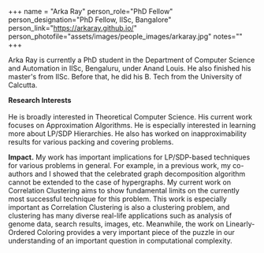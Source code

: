 

+++
name = "Arka Ray"
person_role="PhD Fellow"
person_designation="PhD Fellow, IISc, Bangalore"
person_link="https://arkaray.github.io/"
person_photofile="assets/images/people_images/arkaray.jpg"
notes=""
+++

 Arka Ray is currently a PhD student in the Department of Computer Science and Automation in IISc, Bengaluru, under Anand Louis. He also finished his master's from IISc. Before that, he did his B. Tech from the University of Calcutta. 

<b>Research Interests</b>
<br><br>
He is broadly interested in Theoretical Computer Science. His current work focuses on Approximation Algorithms. He is especially interested in learning more about LP/SDP Hierarchies. He also has worked on inapproximability results for various packing and covering problems.


<b>Impact.</b>  My work has important implications for LP/SDP-based techniques for various problems in general. For example, in a previous work, my co-authors and I showed that the celebrated graph decomposition algorithm cannot be extended to the case of hypergraphs. My current work on Correlation Clustering aims to show fundamental limits on the currently most successful technique for this problem. This work is especially important as Correlation Clustering is also a clustering problem, and clustering has many diverse real-life applications such as analysis of genome data, search results, images, etc. Meanwhile, the work on Linearly-Ordered Coloring provides a very important piece of the puzzle in our understanding of an important question in computational complexity.


